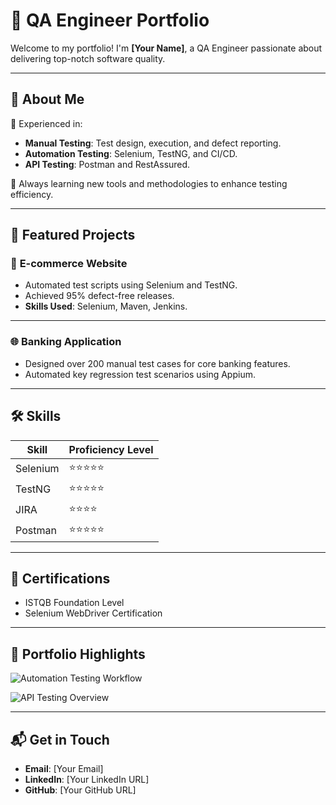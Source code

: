 # 🌟 QA Engineer Portfolio

Welcome to my portfolio! I'm **[Your Name]**, a QA Engineer passionate about delivering top-notch software quality.

---

## 🚀 About Me
🎯 Experienced in:
- **Manual Testing**: Test design, execution, and defect reporting.
- **Automation Testing**: Selenium, TestNG, and CI/CD.
- **API Testing**: Postman and RestAssured.

🌱 Always learning new tools and methodologies to enhance testing efficiency.

---

## 📂 Featured Projects
### 🛒 **E-commerce Website**
- Automated test scripts using Selenium and TestNG.
- Achieved 95% defect-free releases.
- **Skills Used**: Selenium, Maven, Jenkins.

---

### 🌐 **Banking Application**
- Designed over 200 manual test cases for core banking features.
- Automated key regression test scenarios using Appium.

---

## 🛠 Skills
| Skill            | Proficiency Level |
|-------------------|-------------------|
| Selenium          | ⭐⭐⭐⭐⭐           |
| TestNG            | ⭐⭐⭐⭐⭐           |
| JIRA              | ⭐⭐⭐⭐            |
| Postman           | ⭐⭐⭐⭐⭐           |

---

## 🏅 Certifications
- ISTQB Foundation Level
- Selenium WebDriver Certification

---

## 📸 Portfolio Highlights

![Automation Testing Workflow](https://via.placeholder.com/600x300?text=Automation+Testing+Workflow)

![API Testing Overview](https://via.placeholder.com/600x300?text=API+Testing+Overview)

---

## 📬 Get in Touch
- **Email**: [Your Email]
- **LinkedIn**: [Your LinkedIn URL]
- **GitHub**: [Your GitHub URL]
